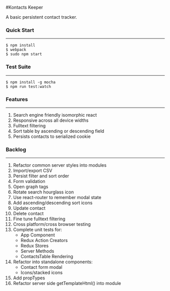 #Kontacts Keeper

A basic persistent contact tracker.

### Quick Start

---

    $ npm install
    $ webpack
    $ sudo npm start 

### Test Suite

---

    $ npm install -g mocha
    $ npm run test:watch

### Features

---

1. Search engine friendly isomorphic react
2. Responsive across all device widths
3. Fulltext filtering
4. Sort table by ascending or descending field
5. Persists contacts to serialized cookie

### Backlog

---

1. Refactor common server styles into modules
2. Import/export CSV
3. Persist filter and sort order
4. Form validation
5. Open graph tags
6. Rotate search hourglass icon
7. Use react-router to remember modal state
8. Add ascending/descending sort icons
9. Update contact
10. Delete contact
11. Fine tune fulltext filtering
12. Cross platform/cross browser testing
13. Complete unit tests for:
    - App Component 
    - Redux Action Creators
    - Redux Stores
    - Server Methods
    - ContactsTable Rendering
14. Refactor into standalone components:
    - Contact form modal
    - Icons/stacked icons
15. Add propTypes
16. Refactor server side getTemplateHtml() into module
